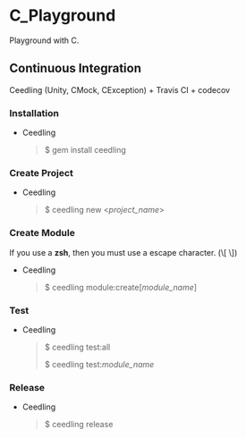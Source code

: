 # C\_Playground

Playground with C.

## Continuous Integration

Ceedling (Unity, CMock, CException) + Travis CI + codecov

### Installation

- Ceedling
  > $ gem install ceedling

### Create Project

- Ceedling
  > $ ceedling new <*project_name*>

### Create Module

If you use a **zsh**, then you must use a escape character. (\\[ \\])

- Ceedling
  > $ ceedling module:create[*module_name*]

### Test

- Ceedling
  > $ ceedling test:all
  >
  > $ ceedling test:*module_name*

### Release

- Ceedling
  > $ ceedling release
